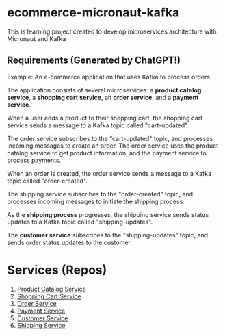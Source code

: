 # ecommerce-micronaut-kafka
This is learning project created to develop microservices architecture with Micronaut and Kafka

## Requirements (Generated by ChatGPT!)
Example: An e-commerce application that uses Kafka to process orders.

The application consists of several microservices: a **product catalog service**, a **shopping cart service**, an **order service**, and a **payment service**.

When a user adds a product to their shopping cart, the shopping cart service sends a message to a Kafka topic called "cart-updated".

The order service subscribes to the "cart-updated" topic, and processes incoming messages to create an order. The order service uses the product catalog service to get product information, and the payment service to process payments.

When an order is created, the order service sends a message to a Kafka topic called "order-created".

The shipping service subscribes to the "order-created" topic, and processes incoming messages to initiate the shipping process.

As the **shipping process** progresses, the shipping service sends status updates to a Kafka topic called "shipping-updates".

The **customer service** subscribes to the "shipping-updates" topic, and sends order status updates to the customer.

# Services (Repos)
1. [Product Catalog Service](#)
2. [Shopping Cart Service](#)
3. [Order Service](https://github.com/csankhala/OrderService)
4. [Payment Service](#)
5. [Customer Service](https://github.com/csankhala/CustomerService)
6. [Shipping Service](#) 

